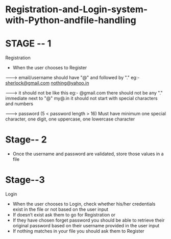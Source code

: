 # Registration-and-Login-system-with-Python-andfile-handling
# STAGE -- 1 
Registration
* When the user chooses to Register

---> email/username should have "@" and followed by "."
      eg:- sherlock@gmail.com
            nothing@yahoo.in

---> it should not be like this 
       eg:- @gmail.com
            there should not be any "." immediate next to "@"
            my@.in
            it should not start with special characters and numbers

---> password (5 < password length > 16)
              Must have minimum one special character,
              one digit,
              one uppercase, 
              one lowercase character 
# Stage-- 2 
* Once the username and password are validated, store those values in a file
# Stage--3
Login
* When the user chooses to Login, check whether his/her credentials exist in the file or not based on the user input 
* If doesn’t exist ask them to go for Registration or 
* If they have chosen forget password you should be able to retrieve their original password based on their username provided in the user input
* If nothing matches in your file you should ask them to Register


